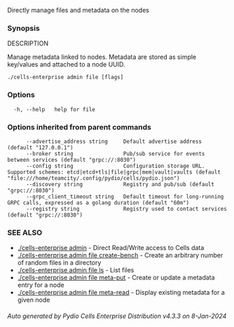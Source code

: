 Directly manage files and metadata on the nodes

### Synopsis


DESCRIPTION

  Manage metadata linked to nodes.
  Metadata are stored as simple key/values and attached to a node UUID.



```
./cells-enterprise admin file [flags]
```

### Options

```
  -h, --help   help for file
```

### Options inherited from parent commands

```
      --advertise_address string     Default advertise address (default "127.0.0.1")
      --broker string                Pub/sub service for events between services (default "grpc://:8030")
      --config string                Configuration storage URL. Supported schemes: etcd|etcd+tls|file|grpc|mem|vault|vaults (default "file:///home/teamcity/.config/pydio/cells/pydio.json")
      --discovery string             Registry and pub/sub (default "grpc://:8030")
      --grpc_client_timeout string   Default timeout for long-running GRPC calls, expressed as a golang duration (default "60m")
      --registry string              Registry used to contact services (default "grpc://:8030")
```

### SEE ALSO

* [./cells-enterprise admin](./cells-enterprise-admin)	 - Direct Read/Write access to Cells data
* [./cells-enterprise admin file create-bench](./cells-enterprise-admin-file-create-bench)	 - Create an arbitrary number of random files in a directory
* [./cells-enterprise admin file ls](./cells-enterprise-admin-file-ls)	 - List files
* [./cells-enterprise admin file meta-put](./cells-enterprise-admin-file-meta-put)	 - Create or update a metadata entry for a node
* [./cells-enterprise admin file meta-read](./cells-enterprise-admin-file-meta-read)	 - Display existing metadata for a given node

###### Auto generated by Pydio Cells Enterprise Distribution v4.3.3 on 8-Jan-2024
